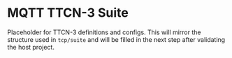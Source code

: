 # MQTT TTCN-3 Suite

Placeholder for TTCN-3 definitions and configs. This will mirror the structure used in `tcp/suite` and will be filled in the next step after validating the host project.

